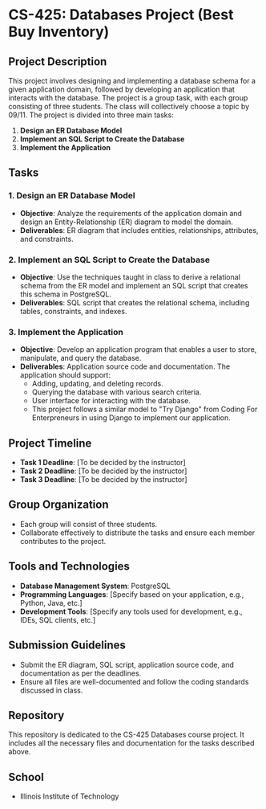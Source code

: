 # CS-425: Databases Project (Best Buy Inventory)

## Project Description
This project involves designing and implementing a database schema for a given application domain, followed by developing an application that interacts with the database. The project is a group task, with each group consisting of three students. The class will collectively choose a topic by 09/11. The project is divided into three main tasks:

1. **Design an ER Database Model**
2. **Implement an SQL Script to Create the Database**
3. **Implement the Application**

## Tasks

### 1. Design an ER Database Model
- **Objective**: Analyze the requirements of the application domain and design an Entity-Relationship (ER) diagram to model the domain.
- **Deliverables**: ER diagram that includes entities, relationships, attributes, and constraints.

### 2. Implement an SQL Script to Create the Database
- **Objective**: Use the techniques taught in class to derive a relational schema from the ER model and implement an SQL script that creates this schema in PostgreSQL.
- **Deliverables**: SQL script that creates the relational schema, including tables, constraints, and indexes.

### 3. Implement the Application
- **Objective**: Develop an application program that enables a user to store, manipulate, and query the database.
- **Deliverables**: Application source code and documentation. The application should support:
  - Adding, updating, and deleting records.
  - Querying the database with various search criteria.
  - User interface for interacting with the database.
  - This project follows a similar model to "Try Django" from Coding For Enterpreneurs in using Django to implement our application.

## Project Timeline
- **Task 1 Deadline**: [To be decided by the instructor]
- **Task 2 Deadline**: [To be decided by the instructor]
- **Task 3 Deadline**: [To be decided by the instructor]

## Group Organization
- Each group will consist of three students.
- Collaborate effectively to distribute the tasks and ensure each member contributes to the project.

## Tools and Technologies
- **Database Management System**: PostgreSQL
- **Programming Languages**: [Specify based on your application, e.g., Python, Java, etc.]
- **Development Tools**: [Specify any tools used for development, e.g., IDEs, SQL clients, etc.]

## Submission Guidelines
- Submit the ER diagram, SQL script, application source code, and documentation as per the deadlines.
- Ensure all files are well-documented and follow the coding standards discussed in class.

## Repository
This repository is dedicated to the CS-425 Databases course project. It includes all the necessary files and documentation for the tasks described above.

## School
- Illinois Institute of Technology
